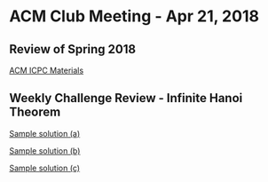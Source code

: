ACM Club Meeting - Apr 21, 2018
===

Review of Spring 2018
---

[ACM ICPC Materials](https://github.com/buckeye-cn/ACM_ICPC_Materials)

Weekly Challenge Review - Infinite Hanoi Theorem
---

[Sample solution (a)](Infinite-Hanoi-Theorem-Float.c)

[Sample solution (b)](Infinite-Hanoi-Theorem-Naive.c)

[Sample solution (c)](Infinite-Hanoi-Theorem.c)
